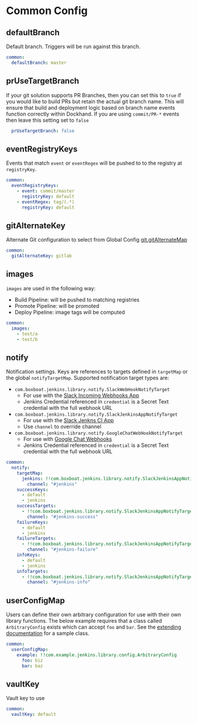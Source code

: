 # Common Config

## defaultBranch

Default branch.  Triggers will be run against this branch.

```yaml
common:
  defaultBranch: master
```

## prUseTargetBranch

If your git solution supports PR Branches, then you can set this to `true` if you would like to build PRs but retain the actual git branch name.
This will ensure that build and deployment logic based on branch name events function correctly within Dockhand.
If you are using `commit/PR-*` events then leave this setting set to `false`
```yaml
  prUseTargetBranch: false
```

## eventRegistryKeys

Events that match `event` or `eventRegex` will be pushed to to the registry at `registryKey`.

```yaml
common:
  eventRegistryKeys:
    - event: commit/master
      registryKey: default
    - eventRegex: tag/(.*)
      registryKey: default
```

## gitAlternateKey

Alternate Git configuration to select from Global Config [git.gitAlternateMap](global.md#git)

```yaml
common:
  gitAlternateKey: gitlab
```

## images

`images` are used in the following way:

- Build Pipeline: will be pushed to matching registries
- Promote Pipeline: will be promoted
- Deploy Pipeline: image tags will be computed

```yaml
common:
  images:
    - test/a
    - test/b
```

## notify

Notification settings.  Keys are references to targets defined in `targetMap` or the global `notifyTargetMap`.
Supported notification target types are:

- `com.boxboat.jenkins.library.notify.SlackWebHookNotifyTarget`
  - For use with the [Slack Incoming Webhooks App](https://slack.com/apps/A0F7XDUAZ-incoming-webhooks)
  - Jenkins Credential referenced in `credential` is a Secret Text credential with the full webhook URL
- `com.boxboat.jenkins.library.notify.SlackJenkinsAppNotifyTarget`
  - For use with the [Slack Jenkns CI App](https://slack.com/apps/A0F7VRFKN-jenkins-ci)
  - Use `channel` to override channel
- `com.boxboat.jenkins.library.notify.GoogleChatWebHookNotifyTarget`
  - For use with [Google Chat Webhooks](https://developers.google.com/chat/reference)
  - Jenkins Credential referenced in `credential` is a Secret Text credential with the full webhook URL

```yaml
common:
  notify:
    targetMap:
      jenkins: !!com.boxboat.jenkins.library.notify.SlackJenkinsAppNotifyTarget
        channel: "#jenkins"
    successKeys:
      - default
      - jenkins
    successTargets:
      - !!com.boxboat.jenkins.library.notify.SlackJenkinsAppNotifyTarget
        channel: "#jenkins-success"
    failureKeys:
      - default
      - jenkins
    failureTargets:
      - !!com.boxboat.jenkins.library.notify.SlackJenkinsAppNotifyTarget
        channel: "#jenkins-failure"
    infoKeys:
      - default
      - jenkins
    infoTargets:
      - !!com.boxboat.jenkins.library.notify.SlackJenkinsAppNotifyTarget
        channel: "#jenkins-info"
```

## userConfigMap
Users can define their own arbitrary configuration for use with their own library functions. The below example requires that a class called `ArbitraryConfig` exists which can accept `foo` and `bar`. See the [extending documentation](../pipeline/extending.md) for a sample class.

```yaml
common:
  userConfigMap:
    example: !!com.example.jenkins.library.config.ArbitraryConfig
      foo: biz
      bar: baz
```

## vaultKey

Vault key to use

```yaml
common:
  vaultKey: default
```
